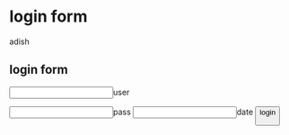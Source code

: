 # login form
adish

<h2>login form</h2>


<print><MY WEBSITE>

<input type>user

<input type>pass
<input type>date
<button>login 

